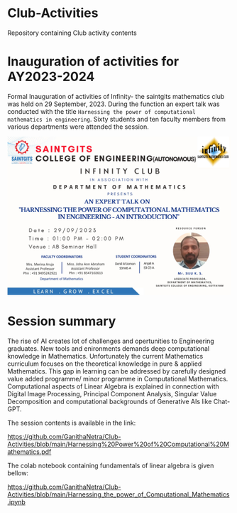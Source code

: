 # Club-Activities
Repository containing Club activity contents

# Inauguration of activities for AY2023-2024

Formal Inauguration of activities of Infinity- the saintgits mathematics club was held on 29 September, 2023. During the function an expert talk was conducted  with the title `Harnessing the power of computational mathematics in engineering`. Sixty students and ten faculty members from various departments were attended the session.

![](https://github.com/GanithaNetra/Club-Activities/blob/main/Infinity-%20Mathematics%20club.bmp)



# Session summary

The rise of AI creates lot of challenges and opertunities to Engineering graduates. New tools and enironments demands deep computational knowledge in Mathematics. Unfortunately the current Mathematics curriculum focuses on the theoretical knowledge in pure & applied Mathematics. This gap in learning can be addressed by carefully designed value added programme/ minor programme in Computational Mathematics. Computational aspects of Linear Algebra is explained in connection with Digital Image Processing, Principal Component Analysis, Singular Value Decomposition and computational backgrounds of Generative AIs like Chat-GPT.


The session contents is available in the link:

<https://github.com/GanithaNetra/Club-Activities/blob/main/Harnessing%20Power%20of%20Computational%20Mathematics.pdf>

The colab notebook containing fundamentals of linear algebra is given bellow:

<https://github.com/GanithaNetra/Club-Activities/blob/main/Harnessing_the_power_of_Computational_Mathematics.ipynb>
